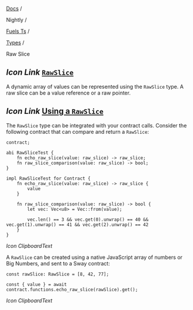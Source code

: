 [Docs](https://docs.fuel.network/) /

Nightly  /

[Fuels Ts](https://docs.fuel.network/docs/nightly/fuels-ts/) /

[Types](https://docs.fuel.network/docs/nightly/fuels-ts/types/) /

Raw Slice

## _Icon Link_ [`RawSlice`](https://docs.fuel.network/docs/nightly/fuels-ts/types/raw-slice/\#rawslice)

A dynamic array of values can be represented using the `RawSlice` type. A raw slice can be a value reference or a raw pointer.

## _Icon Link_ [Using a `RawSlice`](https://docs.fuel.network/docs/nightly/fuels-ts/types/raw-slice/\#using-a-rawslice)

The `RawSlice` type can be integrated with your contract calls. Consider the following contract that can compare and return a `RawSlice`:

```fuel_Box fuel_Box-idXKMmm-css
contract;

abi RawSliceTest {
    fn echo_raw_slice(value: raw_slice) -> raw_slice;
    fn raw_slice_comparison(value: raw_slice) -> bool;
}

impl RawSliceTest for Contract {
    fn echo_raw_slice(value: raw_slice) -> raw_slice {
        value
    }

    fn raw_slice_comparison(value: raw_slice) -> bool {
        let vec: Vec<u8> = Vec::from(value);

        vec.len() == 3 && vec.get(0).unwrap() == 40 && vec.get(1).unwrap() == 41 && vec.get(2).unwrap() == 42
    }
}
```

_Icon ClipboardText_

A `RawSlice` can be created using a native JavaScript array of numbers or Big Numbers, and sent to a Sway contract:

```fuel_Box fuel_Box-idXKMmm-css
const rawSlice: RawSlice = [8, 42, 77];

const { value } = await contract.functions.echo_raw_slice(rawSlice).get();
```

_Icon ClipboardText_